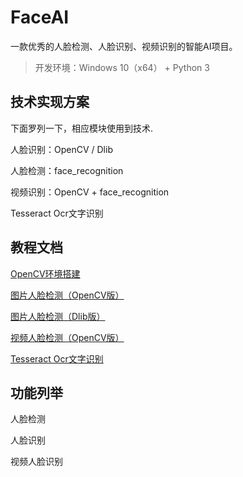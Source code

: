 # FaceAI

一款优秀的人脸检测、人脸识别、视频识别的智能AI项目。

>开发环境：Windows 10（x64） + Python 3

## 技术实现方案 ##

下面罗列一下，相应模块使用到技术.

人脸识别：OpenCV / Dlib

人脸检测：face_recognition

视频识别：OpenCV + face_recognition

Tesseract Ocr文字识别


## 教程文档 ##

[OpenCV环境搭建](doc/huanjingdajian.md)

[图片人脸检测（OpenCV版）](doc/jiance.md)

[图片人脸检测（Dlib版）](doc/jiance-dlib.md)

[视频人脸检测（OpenCV版）](doc/videojiance.md)

[Tesseract Ocr文字识别](doc/tesseract.md)



## 功能列举 ##

人脸检测

人脸识别

视频人脸识别



